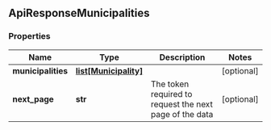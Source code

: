 ## ApiResponseMunicipalities

### Properties
Name | Type | Description | Notes
------------ | ------------- | ------------- | -------------
**municipalities** | [**list[Municipality]**](Municipality.md) |  | [optional] 
**next_page** | **str** | The token required to request the next page of the data | [optional] 



